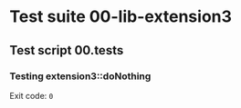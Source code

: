 # Test suite 00-lib-extension3

## Test script 00.tests

### Testing extension3::doNothing

Exit code: `0`

